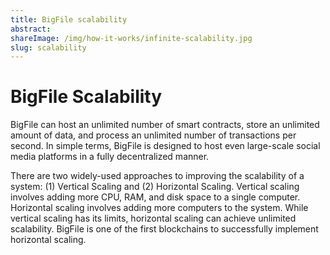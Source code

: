 ```yaml
---
title: BigFile scalability
abstract:
shareImage: /img/how-it-works/infinite-scalability.jpg
slug: scalability
---
```


# BigFile Scalability

BigFile can host an unlimited number of smart contracts, store an unlimited amount of data, and process an unlimited number of transactions per second. In simple terms, BigFile is designed to host even large-scale social media platforms in a fully decentralized manner.

There are two widely-used approaches to improving the scalability of a system: (1) Vertical Scaling and (2) Horizontal Scaling. Vertical scaling involves adding more CPU, RAM, and disk space to a single computer. Horizontal scaling involves adding more computers to the system. While vertical scaling has its limits, horizontal scaling can achieve unlimited scalability. BigFile is one of the first blockchains to successfully implement horizontal scaling.